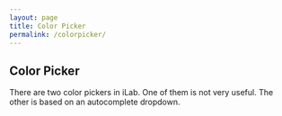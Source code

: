 ```yaml
---
layout: page
title: Color Picker
permalink: /colorpicker/
---
```


## Color Picker
There are two color pickers in iLab. One of them is not very useful. The other is based on an autocomplete dropdown.
